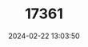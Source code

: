 ---
title: "17361"
category: "Pipistrellus rueppellii"
draft: false
date: 2024-02-22 13:03:50
languages:
  English: ["Rüppell's Bat", "Ruppell's Pipistrelle", "Rüppel's Pipistrelle Bat", "Rüppel's Pipistrelle"]
---